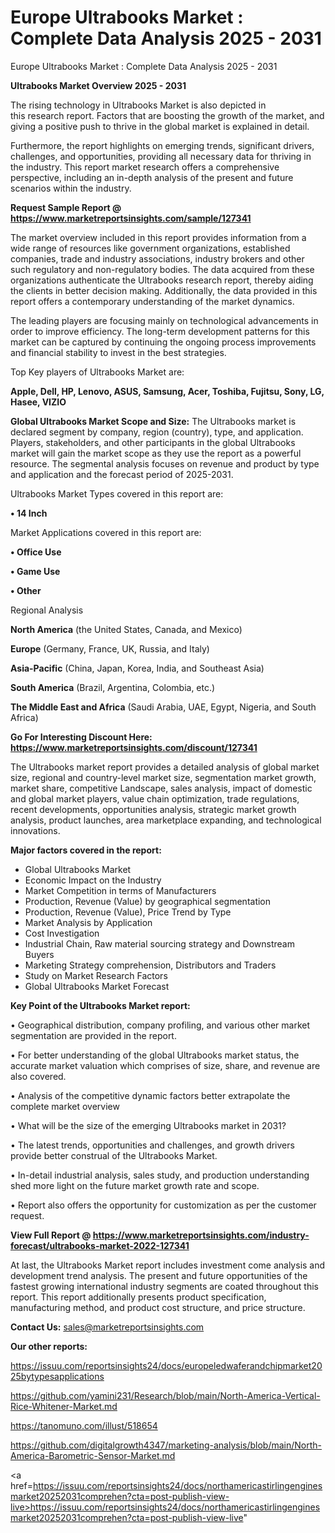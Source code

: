 # Europe Ultrabooks Market : Complete Data Analysis 2025 - 2031
Europe Ultrabooks Market : Complete Data Analysis 2025 - 2031

<Strong> Ultrabooks Market Overview 2025 - 2031</strong>

The rising technology in Ultrabooks Market is also depicted in this research report. Factors that are boosting the growth of the market, and giving a positive push to thrive in the global market is explained in detail.

Furthermore, the report highlights on emerging trends, significant drivers, challenges, and opportunities, providing all necessary data for thriving in the industry. This report market research offers a comprehensive perspective, including an in-depth analysis of the present and future scenarios within the industry.

<strong>Request Sample Report @ <a href=https://www.marketreportsinsights.com/sample/127341>https://www.marketreportsinsights.com/sample/127341</a></strong>

The market overview included in this report provides information from a wide range of resources like government organizations, established companies, trade and industry associations, industry brokers and other such regulatory and non-regulatory bodies. The data acquired from these organizations authenticate the Ultrabooks research report, thereby aiding the clients in better decision making. Additionally, the data provided in this report offers a contemporary understanding of the market dynamics.

The leading players are focusing mainly on technological advancements in order to improve efficiency. The long-term development patterns for this market can be captured by continuing the ongoing process improvements and financial stability to invest in the best strategies.

Top Key players of Ultrabooks Market are:

<strong>Apple, Dell, HP, Lenovo, ASUS, Samsung, Acer, Toshiba, Fujitsu, Sony, LG, Hasee, VIZIO</strong>

<strong><b>Global Ultrabooks Market Scope and Size:</b></strong>
The Ultrabooks market is declared segment by company, region (country), type, and application. Players, stakeholders, and other participants in the global Ultrabooks market will gain the market scope as they use the report as a powerful resource. The segmental analysis focuses on revenue and product by type and application and the forecast period of 2025-2031.

Ultrabooks Market Types covered in this report are:

<strong>• 14 Inch</strong>

Market Applications covered in this report are:

<strong>• Office Use

• Game Use

• Other</strong> 

Regional Analysis

<strong>North America</strong> (the United States, Canada, and Mexico)

<strong>Europe</strong> (Germany, France, UK, Russia, and Italy)

<strong>Asia-Pacific</strong> (China, Japan, Korea, India, and Southeast Asia)

<strong>South America</strong> (Brazil, Argentina, Colombia, etc.)

<strong>The Middle East and Africa</strong> (Saudi Arabia, UAE, Egypt, Nigeria, and South Africa)

<strong>Go For Interesting Discount Here: <a href=https://www.marketreportsinsights.com/discount/127341>https://www.marketreportsinsights.com/discount/127341</a></strong>

The Ultrabooks market report provides a detailed analysis of global market size, regional and country-level market size, segmentation market growth, market share, competitive Landscape, sales analysis, impact of domestic and global market players, value chain optimization, trade regulations, recent developments, opportunities analysis, strategic market growth analysis, product launches, area marketplace expanding, and technological innovations.

<strong><b>Major factors covered in the report:</b></strong>
<ul>
  <li>Global Ultrabooks Market </li>
  <li>Economic Impact on the Industry</li>
  <li>Market Competition in terms of Manufacturers</li>
  <li>Production, Revenue (Value) by geographical segmentation</li>
  <li>Production, Revenue (Value), Price Trend by Type</li>
  <li>Market Analysis by Application</li>
  <li>Cost Investigation</li>
  <li>Industrial Chain, Raw material sourcing strategy and Downstream Buyers</li>
  <li>Marketing Strategy comprehension, Distributors and Traders</li>
  <li>Study on Market Research Factors</li>
  <li>Global Ultrabooks Market Forecast</li>
</ul>

<strong><b>Key Point of the Ultrabooks Market report:</b></strong>

• Geographical distribution, company profiling, and various other market segmentation are provided in the report.

• For better understanding of the global Ultrabooks market status, the accurate market valuation which comprises of size, share, and revenue are also covered.

• Analysis of the competitive dynamic factors better extrapolate the complete market overview

• What will be the size of the emerging Ultrabooks market in 2031?

• The latest trends, opportunities and challenges, and growth drivers provide better construal of the Ultrabooks Market.

• In-detail industrial analysis, sales study, and production understanding shed more light on the future market growth rate and scope.

• Report also offers the opportunity for customization as per the customer request.

<strong><b>View Full Report @ <a href=https://www.marketreportsinsights.com/industry-forecast/ultrabooks-market-2022-127341>https://www.marketreportsinsights.com/industry-forecast/ultrabooks-market-2022-127341</a></b></strong>


At last, the Ultrabooks Market report includes investment come analysis and development trend analysis. The present and future opportunities of the fastest growing international industry segments are coated throughout this report. This report additionally presents product specification, manufacturing method, and product cost structure, and price structure.

<strong>Contact Us:</strong>
sales@marketreportsinsights.com

<strong>Our other reports:</strong>

<a href=https://issuu.com/reportsinsights24/docs/europeledwaferandchipmarket2025bytypesapplications>https://issuu.com/reportsinsights24/docs/europeledwaferandchipmarket2025bytypesapplications</a>

<a href=https://github.com/yamini231/Research/blob/main/North-America-Vertical-Rice-Whitener-Market.md>https://github.com/yamini231/Research/blob/main/North-America-Vertical-Rice-Whitener-Market.md</a>

<a href=https://tanomuno.com/illust/518654>https://tanomuno.com/illust/518654</a>

<a href=https://github.com/digitalgrowth4347/marketing-analysis/blob/main/North-America-Barometric-Sensor-Market.md>https://github.com/digitalgrowth4347/marketing-analysis/blob/main/North-America-Barometric-Sensor-Market.md</a>

<a href=https://issuu.com/reportsinsights24/docs/northamericastirlingenginesmarket20252031comprehen?cta=post-publish-view-live>https://issuu.com/reportsinsights24/docs/northamericastirlingenginesmarket20252031comprehen?cta=post-publish-view-live</a>"
